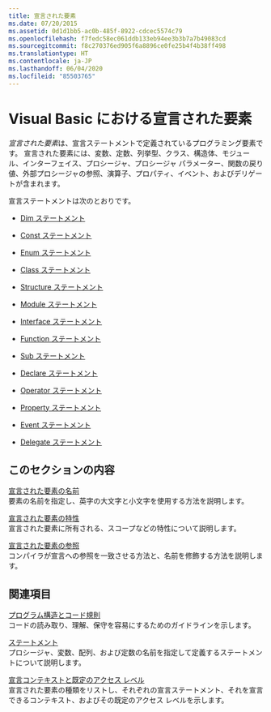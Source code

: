 ```yaml
---
title: 宣言された要素
ms.date: 07/20/2015
ms.assetid: 0d1d1bb5-ac0b-485f-8922-cdcec5574c79
ms.openlocfilehash: f7fedc58ec061ddb133eb94ee3b3b7a7b49083cd
ms.sourcegitcommit: f8c270376ed905f6a8896ce0fe25b4f4b38ff498
ms.translationtype: HT
ms.contentlocale: ja-JP
ms.lasthandoff: 06/04/2020
ms.locfileid: "85503765"
---
```

# <a name="declared-elements-in-visual-basic"></a>Visual Basic における宣言された要素
*宣言された要素*は、宣言ステートメントで定義されているプログラミング要素です。 宣言された要素には、変数、定数、列挙型、クラス、構造体、モジュール、インターフェイス、プロシージャ、プロシージャ パラメーター、関数の戻り値、外部プロシージャの参照、演算子、プロパティ、イベント、およびデリゲートが含まれます。  
  
 宣言ステートメントは次のとおりです。  
  
- [Dim ステートメント](../../../language-reference/statements/dim-statement.md)  
  
- [Const ステートメント](../../../language-reference/statements/const-statement.md)  
  
- [Enum ステートメント](../../../language-reference/statements/enum-statement.md)  
  
- [Class ステートメント](../../../language-reference/statements/class-statement.md)  
  
- [Structure ステートメント](../../../language-reference/statements/structure-statement.md)  
  
- [Module ステートメント](../../../language-reference/statements/module-statement.md)  
  
- [Interface ステートメント](../../../language-reference/statements/interface-statement.md)  
  
- [Function ステートメント](../../../language-reference/statements/function-statement.md)  
  
- [Sub ステートメント](../../../language-reference/statements/sub-statement.md)  
  
- [Declare ステートメント](../../../language-reference/statements/declare-statement.md)  
  
- [Operator ステートメント](../../../language-reference/statements/operator-statement.md)  
  
- [Property ステートメント](../../../language-reference/statements/property-statement.md)  
  
- [Event ステートメント](../../../language-reference/statements/event-statement.md)  
  
- [Delegate ステートメント](../../../language-reference/statements/delegate-statement.md)  
  
## <a name="in-this-section"></a>このセクションの内容  
 [宣言された要素の名前](declared-element-names.md)  
 要素の名前を指定し、英字の大文字と小文字を使用する方法を説明します。  
  
 [宣言された要素の特性](declared-element-characteristics.md)  
 宣言された要素に所有される、スコープなどの特性について説明します。  
  
 [宣言された要素の参照](references-to-declared-elements.md)  
 コンパイラが宣言への参照を一致させる方法と、名前を修飾する方法を説明します。  
  
## <a name="related-sections"></a>関連項目  
 [プログラム構造とコード規則](../../program-structure/program-structure-and-code-conventions.md)  
 コードの読み取り、理解、保守を容易にするためのガイドラインを示します。  
  
 [ステートメント](../../../language-reference/statements/index.md)  
 プロシージャ、変数、配列、および定数の名前を指定して定義するステートメントについて説明します。  
  
 [宣言コンテキストと既定のアクセス レベル](../../../language-reference/statements/declaration-contexts-and-default-access-levels.md)  
 宣言された要素の種類をリストし、それぞれの宣言ステートメント、それを宣言できるコンテキスト、およびその既定のアクセス レベルを示します。

